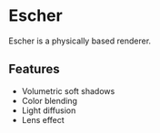 # Escher

Escher is a physically based renderer.

## Features

 * Volumetric soft shadows
 * Color blending
 * Light diffusion
 * Lens effect
